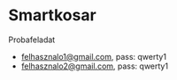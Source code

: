 # Smartkosar
Probafeladat

- felhasznalo1@gmail.com, pass: qwerty1
- felhasznalo2@gmail.com, pass: qwerty1
